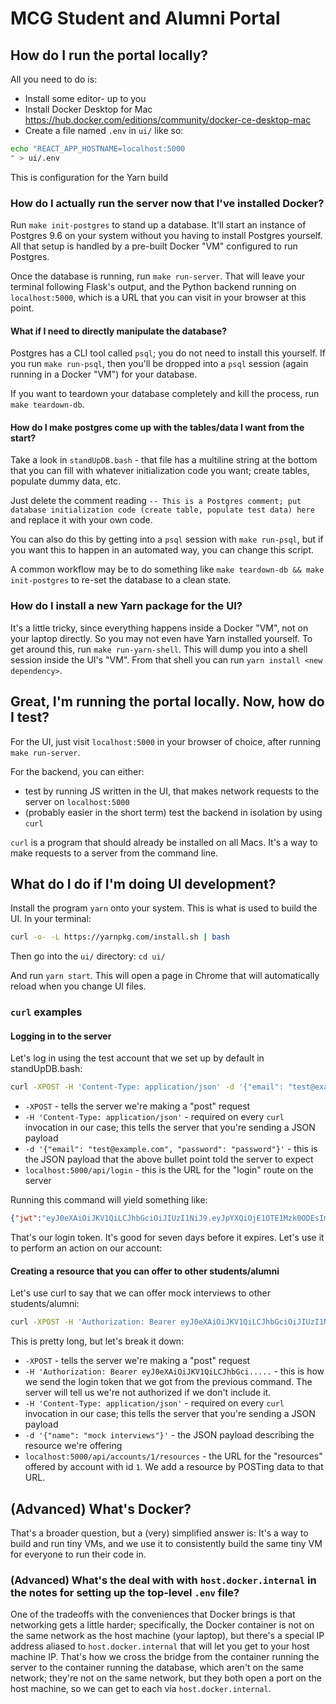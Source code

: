 # MCG Student and Alumni Portal

## How do I run the portal locally?

All you need to do is:
* Install some editor- up to you
* Install Docker Desktop for Mac https://hub.docker.com/editions/community/docker-ce-desktop-mac
* Create a file named `.env` in `ui/` like so: 
```bash
echo "REACT_APP_HOSTNAME=localhost:5000
" > ui/.env
```

This is configuration for the Yarn build

### How do I actually run the server now that I've installed Docker?

Run `make init-postgres` to stand up a database. It'll start an instance of Postgres 9.6 on your system
without you having to install Postgres yourself. All that setup is handled by a pre-built Docker "VM" configured to run Postgres.

Once the database is running, run `make run-server`. That will leave your terminal following Flask's output, and the Python
backend running on `localhost:5000`, which is a URL that you can visit in your browser at this point.

#### What if I need to directly manipulate the database?

Postgres has a CLI tool called `psql`; you do not need to install this yourself. If you run `make run-psql`, then you'll
be dropped into a `psql` session (again running in a Docker "VM") for your database.

If you want to teardown your database completely and kill the process, run `make teardown-db`.

#### How do I make postgres come up with the tables/data I want from the start?

Take a look in `standUpDB.bash` - that file has a multiline string at the bottom that you can fill with whatever
initialization code you want; create tables, populate dummy data, etc.

Just delete the comment reading `-- This is a Postgres comment; put database initialization code (create table, populate test data) here`
and replace it with your own code.

You can also do this by getting into a `psql` session with `make run-psql`, but if you want this to happen in an automated way,
you can change this script.

A common workflow may be to do something like `make teardown-db && make init-postgres` to re-set the database to a clean state.

### How do I install a new Yarn package for the UI?

It's a little tricky, since everything happens inside a Docker "VM", not on your laptop directly. So you may not even have Yarn installed
yourself. To get around this, run `make run-yarn-shell`. This will dump you into a shell session inside the UI's "VM". From that shell
you can run `yarn install <new dependency>`.

## Great, I'm running the portal locally. Now, how do I test?

For the UI, just visit `localhost:5000` in your browser of choice, after running `make run-server`.

For the backend, you can either:
* test by running JS written in the UI, that makes network requests to the server on `localhost:5000`
* (probably easier in the short term) test the backend in isolation by using `curl`

`curl` is a program that should already be installed on all Macs. It's a way to make requests to a server from the command line.

## What do I do if I'm doing UI development?

Install the program `yarn` onto your system. This is what is used to build the UI. In your terminal:

```bash
curl -o- -L https://yarnpkg.com/install.sh | bash
```

Then go into the `ui/` directory: `cd ui/`

And run `yarn start`. This will open a page in Chrome that will automatically reload when you change UI files.

### `curl` examples

#### Logging in to the server

Let's log in using the test account that we set up by default in standUpDB.bash:

```bash
curl -XPOST -H 'Content-Type: application/json' -d '{"email": "test@example.com", "password": "password"}' localhost:5000/api/login
``` 

* `-XPOST` - tells the server we're making a "post" request
* `-H 'Content-Type: application/json'` - required on every `curl` invocation in our case; this tells the server that you're sending a JSON payload
* `-d '{"email": "test@example.com", "password": "password"}'` - this is the JSON payload that the above bullet point told the server to expect
* `localhost:5000/api/login` - this is the URL for the "login" route on the server

Running this command will yield something like:

```json
{"jwt":"eyJ0eXAiOiJKV1QiLCJhbGciOiJIUzI1NiJ9.eyJpYXQiOjE1OTE1Mzk0ODEsIm5iZiI6MTU5MTUzOTQ4MSwianRpIjoiYzQ4MjA1MWMtNThlOS00NDhlLWI0NDItNmVkZDg2NzViMmJjIiwiZXhwIjoxNTkyMTQ0MjgxLCJpZGVudGl0eSI6MSwiZnJlc2giOmZhbHNlLCJ0eXBlIjoiYWNjZXNzIiwidXNlcl9jbGFpbXMiOnsiaXNfYWRtaW4iOnRydWV9fQ.bn1DMcMVjYv07TyxGZPid8S6W3B7_YOBhRR2EBbW5Ow"}
```

That's our login token. It's good for seven days before it expires. Let's use it to perform an action on our account:

#### Creating a resource that you can offer to other students/alumni

Let's use curl to say that we can offer mock interviews to other students/alumni:

```bash
curl -XPOST -H 'Authorization: Bearer eyJ0eXAiOiJKV1QiLCJhbGciOiJIUzI1NiJ9.eyJpYXQiOjE1OTE1Mzk0ODEsIm5iZiI6MTU5MTUzOTQ4MSwianRpIjoiYzQ4MjA1MWMtNThlOS00NDhlLWI0NDItNmVkZDg2NzViMmJjIiwiZXhwIjoxNTkyMTQ0MjgxLCJpZGVudGl0eSI6MSwiZnJlc2giOmZhbHNlLCJ0eXBlIjoiYWNjZXNzIiwidXNlcl9jbGFpbXMiOnsiaXNfYWRtaW4iOnRydWV9fQ.bn1DMcMVjYv07TyxGZPid8S6W3B7_YOBhRR2EBbW5Ow' -H 'Content-Type: application/json' -d '{"name": "mock interviews"}' localhost:5000/api/accounts/1/resources
```

This is pretty long, but let's break it down:

* `-XPOST` - tells the server we're making a "post" request
* `-H 'Authorization: Bearer eyJ0eXAiOiJKV1QiLCJhbGci.....` - this is how we send the login token that we got from the previous command. The server will tell us we're not authorized if we don't include it.
* `-H 'Content-Type: application/json'` - required on every `curl` invocation in our case; this tells the server that you're sending a JSON payload
* `-d '{"name": "mock interviews"}'` - the JSON payload describing the resource we're offering
* `localhost:5000/api/accounts/1/resources` - the URL for the "resources" offered by account with id `1`. We add a resource by POSTing data to that URL.

## (Advanced) What's Docker?

That's a broader question, but a (very) simplified answer is: It's a way to build and run tiny VMs, and we use
it to consistently build the same tiny VM for everyone to run their code in.

### (Advanced) What's the deal with with `host.docker.internal` in the notes for setting up the top-level `.env` file?

One of the tradeoffs with the conveniences that Docker brings is that networking gets a little harder; specifically,
the Docker container is not on the same network as the host machine (your laptop), but there's a special IP address
aliased to `host.docker.internal` that will let you get to your host machine IP. That's how we cross the bridge from
the container running the server to the container running the database, which aren't on the same network; they're not on the
same network, but they both open a port on the host machine, so we can get to each via `host.docker.internal`.
